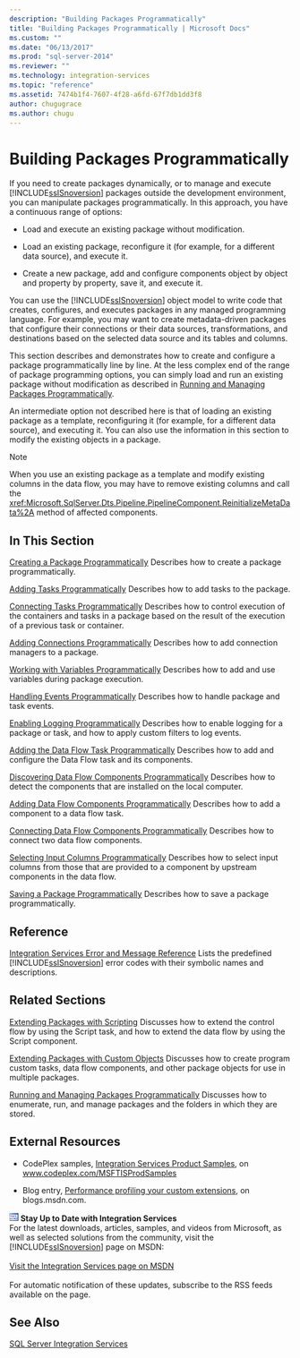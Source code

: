 ```yaml
---
description: "Building Packages Programmatically"
title: "Building Packages Programmatically | Microsoft Docs"
ms.custom: ""
ms.date: "06/13/2017"
ms.prod: "sql-server-2014"
ms.reviewer: ""
ms.technology: integration-services 
ms.topic: "reference"
ms.assetid: 7474b1f4-7607-4f28-a6fd-67f7db1dd3f8
author: chugugrace
ms.author: chugu
---
```

# Building Packages Programmatically
  If you need to create packages dynamically, or to manage and execute [!INCLUDE[ssISnoversion](../../includes/ssisnoversion-md.md)] packages outside the development environment, you can manipulate packages programmatically. In this approach, you have a continuous range of options:

-   Load and execute an existing package without modification.

-   Load an existing package, reconfigure it (for example, for a different data source), and execute it.

-   Create a new package, add and configure components object by object and property by property, save it, and execute it.

 You can use the [!INCLUDE[ssISnoversion](../../includes/ssisnoversion-md.md)] object model to write code that creates, configures, and executes packages in any managed programming language. For example, you may want to create metadata-driven packages that configure their connections or their data sources, transformations, and destinations based on the selected data source and its tables and columns.

 This section describes and demonstrates how to create and configure a package programmatically line by line. At the less complex end of the range of package programming options, you can simply load and run an existing package without modification as described in [Running and Managing Packages Programmatically](../run-manage-packages-programmatically/running-and-managing-packages-programmatically.md).

 An intermediate option not described here is that of loading an existing package as a template, reconfiguring it (for example, for a different data source), and executing it. You can also use the information in this section to modify the existing objects in a package.

> [!NOTE]
>  When you use an existing package as a template and modify existing columns in the data flow, you may have to remove existing columns and call the <xref:Microsoft.SqlServer.Dts.Pipeline.PipelineComponent.ReinitializeMetaData%2A> method of affected components.

## In This Section
 [Creating a Package Programmatically](../building-packages-programmatically/creating-a-package-programmatically.md)
 Describes how to create a package programmatically.

 [Adding Tasks Programmatically](../building-packages-programmatically/adding-tasks-programmatically.md)
 Describes how to add tasks to the package.

 [Connecting Tasks Programmatically](../building-packages-programmatically/connecting-tasks-programmatically.md)
 Describes how to control execution of the containers and tasks in a package based on the result of the execution of a previous task or container.

 [Adding Connections Programmatically](../building-packages-programmatically/adding-connections-programmatically.md)
 Describes how to add connection managers to a package.

 [Working with Variables Programmatically](../building-packages-programmatically/working-with-variables-programmatically.md)
 Describes how to add and use variables during package execution.

 [Handling Events Programmatically](../building-packages-programmatically/handling-events-programmatically.md)
 Describes how to handle package and task events.

 [Enabling Logging Programmatically](../building-packages-programmatically/enabling-logging-programmatically.md)
 Describes how to enable logging for a package or task, and how to apply custom filters to log events.

 [Adding the Data Flow Task Programmatically](../building-packages-programmatically/adding-the-data-flow-task-programmatically.md)
 Describes how to add and configure the Data Flow task and its components.

 [Discovering Data Flow Components Programmatically](../building-packages-programmatically/discovering-data-flow-components-programmatically.md)
 Describes how to detect the components that are installed on the local computer.

 [Adding Data Flow Components Programmatically](../building-packages-programmatically/adding-data-flow-components-programmatically.md)
 Describes how to add a component to a data flow task.

 [Connecting Data Flow Components Programmatically](../building-packages-programmatically/connecting-data-flow-components-programmatically.md)
 Describes how to connect two data flow components.

 [Selecting Input Columns Programmatically](../building-packages-programmatically/selecting-input-columns-programmatically.md)
 Describes how to select input columns from those that are provided to a component by upstream components in the data flow.

 [Saving a Package Programmatically](../building-packages-programmatically/saving-a-package-programmatically.md)
 Describes how to save a package programmatically.

## Reference
 [Integration Services Error and Message Reference](../integration-services-error-and-message-reference.md)
 Lists the predefined [!INCLUDE[ssISnoversion](../../includes/ssisnoversion-md.md)] error codes with their symbolic names and descriptions.

## Related Sections
 [Extending Packages with Scripting](../extending-packages-scripting/extending-packages-with-scripting.md)
 Discusses how to extend the control flow by using the Script task, and how to extend the data flow by using the Script component.

 [Extending Packages with Custom Objects](../extending-packages-custom-objects/extending-packages-with-custom-objects.md)
 Discusses how to create program custom tasks, data flow components, and other package objects for use in multiple packages.

 [Running and Managing Packages Programmatically](../run-manage-packages-programmatically/running-and-managing-packages-programmatically.md)
 Discusses how to enumerate, run, and manage packages and the folders in which they are stored.

## External Resources

-   CodePlex samples, [Integration Services Product Samples](https://go.microsoft.com/fwlink/?LinkID=131204), on www.codeplex.com/MSFTISProdSamples

-   Blog entry, [Performance profiling your custom extensions](https://go.microsoft.com/fwlink/?LinkId=238831), on blogs.msdn.com.

![Integration Services icon (small)](../media/dts-16.gif "Integration Services icon (small)")  **Stay Up to Date with Integration Services**<br /> For the latest downloads, articles, samples, and videos from Microsoft, as well as selected solutions from the community, visit the [!INCLUDE[ssISnoversion](../../includes/ssisnoversion-md.md)] page on MSDN:<br /><br /> [Visit the Integration Services page on MSDN](https://go.microsoft.com/fwlink/?LinkId=136655)<br /><br /> For automatic notification of these updates, subscribe to the RSS feeds available on the page.

## See Also
 [SQL Server Integration Services](../sql-server-integration-services.md)


